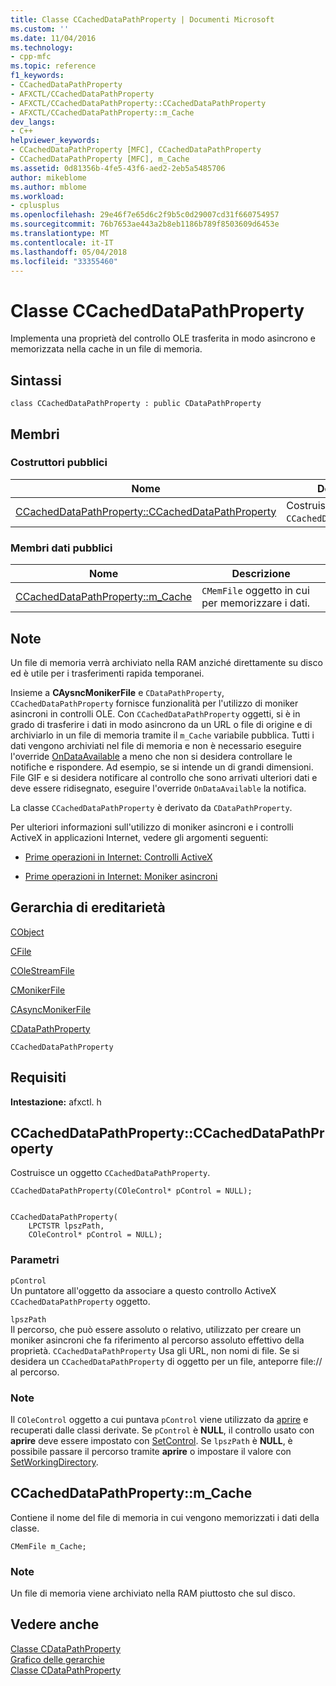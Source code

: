 ```yaml
---
title: Classe CCachedDataPathProperty | Documenti Microsoft
ms.custom: ''
ms.date: 11/04/2016
ms.technology:
- cpp-mfc
ms.topic: reference
f1_keywords:
- CCachedDataPathProperty
- AFXCTL/CCachedDataPathProperty
- AFXCTL/CCachedDataPathProperty::CCachedDataPathProperty
- AFXCTL/CCachedDataPathProperty::m_Cache
dev_langs:
- C++
helpviewer_keywords:
- CCachedDataPathProperty [MFC], CCachedDataPathProperty
- CCachedDataPathProperty [MFC], m_Cache
ms.assetid: 0d81356b-4fe5-43f6-aed2-2eb5a5485706
author: mikeblome
ms.author: mblome
ms.workload:
- cplusplus
ms.openlocfilehash: 29e46f7e65d6c2f9b5c0d29007cd31f660754957
ms.sourcegitcommit: 76b7653ae443a2b8eb1186b789f8503609d6453e
ms.translationtype: MT
ms.contentlocale: it-IT
ms.lasthandoff: 05/04/2018
ms.locfileid: "33355460"
---
```

# <a name="ccacheddatapathproperty-class"></a>Classe CCachedDataPathProperty
Implementa una proprietà del controllo OLE trasferita in modo asincrono e memorizzata nella cache in un file di memoria.  
  
## <a name="syntax"></a>Sintassi  
  
```  
class CCachedDataPathProperty : public CDataPathProperty  
```  
  
## <a name="members"></a>Membri  
  
### <a name="public-constructors"></a>Costruttori pubblici  
  
|Nome|Descrizione|  
|----------|-----------------|  
|[CCachedDataPathProperty::CCachedDataPathProperty](#ccacheddatapathproperty)|Costruisce un oggetto `CCachedDataPathProperty`.|  
  
### <a name="public-data-members"></a>Membri dati pubblici  
  
|Nome|Descrizione|  
|----------|-----------------|  
|[CCachedDataPathProperty::m_Cache](#m_cache)|`CMemFile` oggetto in cui per memorizzare i dati.|  
  
## <a name="remarks"></a>Note  
 Un file di memoria verrà archiviato nella RAM anziché direttamente su disco ed è utile per i trasferimenti rapida temporanei.  
  
 Insieme a **CAysncMonikerFile** e `CDataPathProperty`, `CCachedDataPathProperty` fornisce funzionalità per l'utilizzo di moniker asincroni in controlli OLE. Con `CCachedDataPathProperty` oggetti, si è in grado di trasferire i dati in modo asincrono da un URL o file di origine e di archiviarlo in un file di memoria tramite il `m_Cache` variabile pubblica. Tutti i dati vengono archiviati nel file di memoria e non è necessario eseguire l'override [OnDataAvailable](../../mfc/reference/casyncmonikerfile-class.md#ondataavailable) a meno che non si desidera controllare le notifiche e rispondere. Ad esempio, se si intende un di grandi dimensioni. File GIF e si desidera notificare al controllo che sono arrivati ulteriori dati e deve essere ridisegnato, eseguire l'override `OnDataAvailable` la notifica.  
  
 La classe `CCachedDataPathProperty` è derivato da `CDataPathProperty`.  
  
 Per ulteriori informazioni sull'utilizzo di moniker asincroni e i controlli ActiveX in applicazioni Internet, vedere gli argomenti seguenti:  
  
- [Prime operazioni in Internet: Controlli ActiveX](../../mfc/activex-controls-on-the-internet.md)  
  
- [Prime operazioni in Internet: Moniker asincroni](../../mfc/asynchronous-monikers-on-the-internet.md)  
  
## <a name="inheritance-hierarchy"></a>Gerarchia di ereditarietà  
 [CObject](../../mfc/reference/cobject-class.md)  
  
 [CFile](../../mfc/reference/cfile-class.md)  
  
 [COleStreamFile](../../mfc/reference/colestreamfile-class.md)  
  
 [CMonikerFile](../../mfc/reference/cmonikerfile-class.md)  
  
 [CAsyncMonikerFile](../../mfc/reference/casyncmonikerfile-class.md)  
  
 [CDataPathProperty](../../mfc/reference/cdatapathproperty-class.md)  
  
 `CCachedDataPathProperty`  
  
## <a name="requirements"></a>Requisiti  
 **Intestazione:** afxctl. h  
  
##  <a name="ccacheddatapathproperty"></a>  CCachedDataPathProperty::CCachedDataPathProperty  
 Costruisce un oggetto `CCachedDataPathProperty`.  
  
```  
CCachedDataPathProperty(COleControl* pControl = NULL);

 
CCachedDataPathProperty(
    LPCTSTR lpszPath,  
    COleControl* pControl = NULL);
```  
  
### <a name="parameters"></a>Parametri  
 `pControl`  
 Un puntatore all'oggetto da associare a questo controllo ActiveX `CCachedDataPathProperty` oggetto.  
  
 `lpszPath`  
 Il percorso, che può essere assoluto o relativo, utilizzato per creare un moniker asincroni che fa riferimento al percorso assoluto effettivo della proprietà. `CCachedDataPathProperty` Usa gli URL, non nomi di file. Se si desidera un `CCachedDataPathProperty` di oggetto per un file, anteporre file:// al percorso.  
  
### <a name="remarks"></a>Note  
 Il `COleControl` oggetto a cui puntava `pControl` viene utilizzato da [aprire](../../mfc/reference/cdatapathproperty-class.md#open) e recuperati dalle classi derivate. Se `pControl` è **NULL**, il controllo usato con **aprire** deve essere impostato con [SetControl](../../mfc/reference/cdatapathproperty-class.md#setcontrol). Se `lpszPath` è **NULL**, è possibile passare il percorso tramite **aprire** o impostare il valore con [SetWorkingDirectory](../../mfc/reference/cdatapathproperty-class.md#setpath).  
  
##  <a name="m_cache"></a>  CCachedDataPathProperty::m_Cache  
 Contiene il nome del file di memoria in cui vengono memorizzati i dati della classe.  
  
```  
CMemFile m_Cache;  
```  
  
### <a name="remarks"></a>Note  
 Un file di memoria viene archiviato nella RAM piuttosto che sul disco.  
  
## <a name="see-also"></a>Vedere anche  
 [Classe CDataPathProperty](../../mfc/reference/cdatapathproperty-class.md)   
 [Grafico delle gerarchie](../../mfc/hierarchy-chart.md)   
 [Classe CDataPathProperty](../../mfc/reference/cdatapathproperty-class.md)
